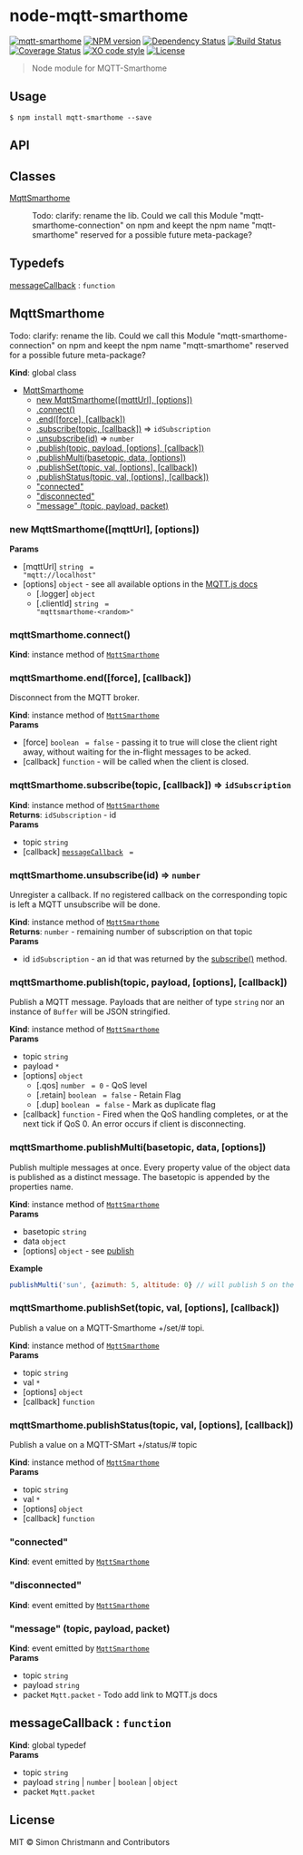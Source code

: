 # node-mqtt-smarthome

[![mqtt-smarthome](https://img.shields.io/badge/mqtt-smarthome-blue.svg)](https://github.com/mqtt-smarthome/mqtt-smarthome)
[![NPM version](https://badge.fury.io/js/mqtt-smarthome.svg)](http://badge.fury.io/js/mqtt-smarthome)
[![Dependency Status](https://img.shields.io/gemnasium/dersimn/mqtt-smarthome.svg?maxAge=2592000)](https://gemnasium.com/github.com/hobbyquaker/mqtt-smarthome)
[![Build Status](https://travis-ci.org/dersimn/node-mqtt-smarthome.svg?branch=master)](https://travis-ci.org/dersimn/node-mqtt-smarthome)
[![Coverage Status](https://coveralls.io/repos/github/dersimn/node-mqtt-smarthome/badge.svg?branch=master)](https://coveralls.io/github/dersimn/node-mqtt-smarthome?branch=master)
[![XO code style](https://img.shields.io/badge/code_style-XO-5ed9c7.svg)](https://github.com/sindresorhus/xo)
[![License][mit-badge]][mit-url]

> Node module for MQTT-Smarthome

## Usage

`$ npm install mqtt-smarthome --save`

## API

## Classes

<dl>
<dt><a href="#MqttSmarthome">MqttSmarthome</a></dt>
<dd><p>Todo: clarify: rename the lib. Could we call this Module &quot;mqtt-smarthome-connection&quot; on npm and keept the npm name
&quot;mqtt-smarthome&quot; reserved for a possible future meta-package?</p>
</dd>
</dl>

## Typedefs

<dl>
<dt><a href="#messageCallback">messageCallback</a> : <code>function</code></dt>
<dd></dd>
</dl>

<a name="MqttSmarthome"></a>

## MqttSmarthome
Todo: clarify: rename the lib. Could we call this Module "mqtt-smarthome-connection" on npm and keept the npm name
"mqtt-smarthome" reserved for a possible future meta-package?

**Kind**: global class  

* [MqttSmarthome](#MqttSmarthome)
    * [new MqttSmarthome([mqttUrl], [options])](#new_MqttSmarthome_new)
    * [.connect()](#MqttSmarthome+connect)
    * [.end([force], [callback])](#MqttSmarthome+end)
    * [.subscribe(topic, [callback])](#MqttSmarthome+subscribe) ⇒ <code>idSubscription</code>
    * [.unsubscribe(id)](#MqttSmarthome+unsubscribe) ⇒ <code>number</code>
    * [.publish(topic, payload, [options], [callback])](#MqttSmarthome+publish)
    * [.publishMulti(basetopic, data, [options])](#MqttSmarthome+publishMulti)
    * [.publishSet(topic, val, [options], [callback])](#MqttSmarthome+publishSet)
    * [.publishStatus(topic, val, [options], [callback])](#MqttSmarthome+publishStatus)
    * ["connected"](#MqttSmarthome+event_connected)
    * ["disconnected"](#MqttSmarthome+event_disconnected)
    * ["message" (topic, payload, packet)](#MqttSmarthome+event_message)

<a name="new_MqttSmarthome_new"></a>

### new MqttSmarthome([mqttUrl], [options])
**Params**

- [mqttUrl] <code>string</code> <code> = &quot;mqtt://localhost&quot;</code>
- [options] <code>object</code> - see all available options in the [MQTT.js docs](https://github.com/mqttjs/MQTT.js#client)
    - [.logger] <code>object</code>
    - [.clientId] <code>string</code> <code> = &quot;mqttsmarthome-&lt;random&gt;&quot;</code>

<a name="MqttSmarthome+connect"></a>

### mqttSmarthome.connect()
**Kind**: instance method of [<code>MqttSmarthome</code>](#MqttSmarthome)  
<a name="MqttSmarthome+end"></a>

### mqttSmarthome.end([force], [callback])
Disconnect from the MQTT broker.

**Kind**: instance method of [<code>MqttSmarthome</code>](#MqttSmarthome)  
**Params**

- [force] <code>boolean</code> <code> = false</code> - passing it to true will close the client right away, without waiting for the in-flight messages to be acked.
- [callback] <code>function</code> - will be called when the client is closed.

<a name="MqttSmarthome+subscribe"></a>

### mqttSmarthome.subscribe(topic, [callback]) ⇒ <code>idSubscription</code>
**Kind**: instance method of [<code>MqttSmarthome</code>](#MqttSmarthome)  
**Returns**: <code>idSubscription</code> - id  
**Params**

- topic <code>string</code>
- [callback] [<code>messageCallback</code>](#messageCallback) <code> = </code>

<a name="MqttSmarthome+unsubscribe"></a>

### mqttSmarthome.unsubscribe(id) ⇒ <code>number</code>
Unregister a callback. If no registered callback on the corresponding topic is left a MQTT unsubscribe will be
done.

**Kind**: instance method of [<code>MqttSmarthome</code>](#MqttSmarthome)  
**Returns**: <code>number</code> - remaining number of subscription on that topic  
**Params**

- id <code>idSubscription</code> - an id that was returned by the [subscribe()](#MqttSmarthome+subscribe) method.

<a name="MqttSmarthome+publish"></a>

### mqttSmarthome.publish(topic, payload, [options], [callback])
Publish a MQTT message. Payloads that are neither of type `string` nor an instance of `Buffer` will be JSON
stringified.

**Kind**: instance method of [<code>MqttSmarthome</code>](#MqttSmarthome)  
**Params**

- topic <code>string</code>
- payload <code>\*</code>
- [options] <code>object</code>
    - [.qos] <code>number</code> <code> = 0</code> - QoS level
    - [.retain] <code>boolean</code> <code> = false</code> - Retain Flag
    - [.dup] <code>boolean</code> <code> = false</code> - Mark as duplicate flag
- [callback] <code>function</code> - Fired when the QoS handling completes, or at the next tick if QoS 0. An error occurs if client is disconnecting.

<a name="MqttSmarthome+publishMulti"></a>

### mqttSmarthome.publishMulti(basetopic, data, [options])
Publish multiple messages at once. Every property value of the object data is published as a distinct message.
The basetopic is appended by the properties name.

**Kind**: instance method of [<code>MqttSmarthome</code>](#MqttSmarthome)  
**Params**

- basetopic <code>string</code>
- data <code>object</code>
- [options] <code>object</code> - see [publish](#MqttSmarthome+publish)

**Example**  
```js
publishMulti('sun', {azimuth: 5, altitude: 0} // will publish 5 on the topic sun/azimuth and 0 on the topic sun/altitude.
```
<a name="MqttSmarthome+publishSet"></a>

### mqttSmarthome.publishSet(topic, val, [options], [callback])
Publish a value on a MQTT-Smarthome +/set/# topi.

**Kind**: instance method of [<code>MqttSmarthome</code>](#MqttSmarthome)  
**Params**

- topic <code>string</code>
- val <code>\*</code>
- [options] <code>object</code>
- [callback] <code>function</code>

<a name="MqttSmarthome+publishStatus"></a>

### mqttSmarthome.publishStatus(topic, val, [options], [callback])
Publish a value on a MQTT-SMart +/status/# topic

**Kind**: instance method of [<code>MqttSmarthome</code>](#MqttSmarthome)  
**Params**

- topic <code>string</code>
- val <code>\*</code>
- [options] <code>object</code>
- [callback] <code>function</code>

<a name="MqttSmarthome+event_connected"></a>

### "connected"
**Kind**: event emitted by [<code>MqttSmarthome</code>](#MqttSmarthome)  
<a name="MqttSmarthome+event_disconnected"></a>

### "disconnected"
**Kind**: event emitted by [<code>MqttSmarthome</code>](#MqttSmarthome)  
<a name="MqttSmarthome+event_message"></a>

### "message" (topic, payload, packet)
**Kind**: event emitted by [<code>MqttSmarthome</code>](#MqttSmarthome)  
**Params**

- topic <code>string</code>
- payload <code>string</code>
- packet <code>Mqtt.packet</code> - Todo add link to MQTT.js docs

<a name="messageCallback"></a>

## messageCallback : <code>function</code>
**Kind**: global typedef  
**Params**

- topic <code>string</code>
- payload <code>string</code> | <code>number</code> | <code>boolean</code> | <code>object</code>
- packet <code>Mqtt.packet</code>


## License

MIT © Simon Christmann and Contributors

[mit-badge]: https://img.shields.io/badge/License-MIT-blue.svg?style=flat
[mit-url]: LICENSE
